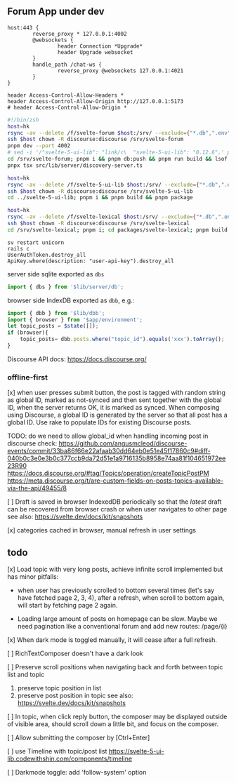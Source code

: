 ## Forum App under dev

```Caddyfile
host:443 {
        reverse_proxy * 127.0.0.1:4002
        @websockets {
                header Connection *Upgrade*
                header Upgrade websocket
        }
        handle_path /chat-ws {
                reverse_proxy @websockets 127.0.0.1:4021
        }
}
```

```
header Access-Control-Allow-Headers *
header Access-Control-Allow-Origin http://127.0.0.1:5173                             
# header Access-Control-Allow-Origin * 
```

```zsh
#!/bin/zsh
host=hk
rsync -av --delete /f/svelte-forum $host:/srv/ --exclude={"*.db",".env","node_modules/*"} #,"build/*",".svelte-kit/*"
ssh $host chown -R discourse:discourse /srv/svelte-forum 
pnpm dev --port 4002
# sed -i '/"svelte-5-ui-lib": "link/c\  "svelte-5-ui-lib": "0.12.6",' package.json; 
cd /srv/svelte-forum; pnpm i && pnpm db:push && pnpm run build && lsof -i :4002|tail -1|awk '{print $2}'|xargs kill; sleep 1; HOST=127.0.0.1 PORT=4002 node build
pnpx tsx src/lib/server/discovery-server.ts

host=hk
rsync -av --delete /f/svelte-5-ui-lib $host:/srv/ --exclude={"*.db",".env","node_modules/*"}
ssh $host chown -R discourse:discourse /srv/svelte-5-ui-lib
cd ../svelte-5-ui-lib; pnpm i && pnpm build && pnpm package

host=hk
rsync -av --delete /f/svelte-lexical $host:/srv/ --exclude={"*.db",".env","node_modules/*"}
ssh $host chown -R discourse:discourse /srv/svelte-lexical
cd /srv/svelte-lexical; pnpm i; cd packages/svelte-lexical; pnpm build
```

```
sv restart unicorn
rails c
UserAuthToken.destroy_all
ApiKey.where(description: "user-api-key").destroy_all
```

server side sqlite exported as `dbs`
```js
import { dbs } from '$lib/server/db';
```

browser side IndexDB exported as `dbb`, e.g.:
```js
import { dbb } from '$lib/dbb';
import { browser } from '$app/environment';
let topic_posts = $state([]);
if (browser){
	topic_posts= dbb.posts.where("topic_id").equals('xxx').toArray();
}
```

Discourse API docs:
https://docs.discourse.org/

### offline-first
[x] when user presses submit button, the post is tagged with random string as global ID, marked as not-synced 
and then sent together with the global ID,
when the server returns OK, it is marked as synced.
When composing using Discourse, a global ID is generated by the server so that all post has a global ID.
Use rake to populate IDs for existing Discourse posts.

TODO: do we need to allow global_id when handling incoming post in discourse
check:
https://github.com/angusmcleod/discourse-events/commit/33ba86f66e22afaab30dd64eb0e51e45f17860c9#diff-040b0c3e0e3b0c377ccb9da72d51e1a9716135b8958e74aa81f104651972ee23R90
https://docs.discourse.org/#tag/Topics/operation/createTopicPostPM
https://meta.discourse.org/t/are-custom-fields-on-posts-topics-available-via-the-api/49455/8

[ ] Draft is saved in browser IndexedDB periodically 
so that the *latest* draft can be recovered from browser crash or when user navigates to other page
see also:
https://svelte.dev/docs/kit/snapshots

[x] categories cached in browser, manual refresh in user settings

## todo
[x] Load topic with very long posts, achieve infinite scroll
implemented but has minor pitfalls: 

* when user has previously scrolled to bottom several times (let's say have fetched page 2, 3, 4),
after a refresh, when scroll to bottom again, will start by fetching page 2 again.
    
* Loading large amount of posts on homepage can be slow.
Maybe we need pagination like a conventional forum and add new routes: /page/{i}

[x] When dark mode is toggled manually, it will cease after a full refresh.

[ ] RichTextComposer doesn't have a dark look 

[ ] Preserve scroll positions when navigating back and forth between topic list and topic
1. preserve topic position in list
2. preserve post position in topic
see also:
https://svelte.dev/docs/kit/snapshots

[ ] In topic, when click reply button, the composer may be displayed outside of visible area,
should scroll down a little bit, and focus on the composer.

[ ] Allow submitting the composer by [Ctrl+Enter]

[ ] use Timeline with topic/post list
https://svelte-5-ui-lib.codewithshin.com/components/timeline

[ ] Darkmode toggle: add 'follow-system' option
